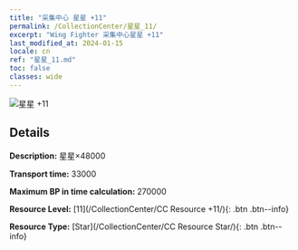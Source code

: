 ```yaml
---
title: "采集中心 星星 +11"
permalink: /CollectionCenter/星星_11/
excerpt: "Wing Fighter 采集中心星星 +11"
last_modified_at: 2024-01-15
locale: cn
ref: "星星_11.md"
toc: false
classes: wide
---
```



![星星 +11](/images/cc/CC_Star_6.png)

## Details

  **Description:** 星星×48000

  **Transport time:** 33000

  **Maximum BP in time calculation:** 270000

  **Resource Level:** [11](/CollectionCenter/CC Resource +11/){: .btn .btn--info}

  **Resource Type:** [Star](/CollectionCenter/CC Resource Star/){: .btn .btn--info}

